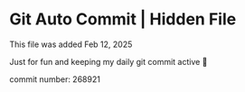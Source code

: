 # Git Auto Commit | Hidden File

This file was added Feb 12, 2025

Just for fun and keeping my daily git commit active 🤪

commit number: 268921
